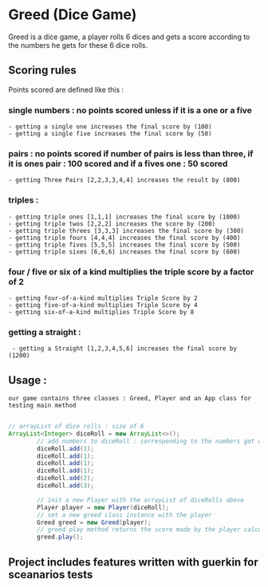 # Greed (Dice Game)

Greed is a dice game, a player rolls 6 dices and gets a score according to the numbers he gets for these 6 dice rolls.

## Scoring rules

Points scored are defined like this :

### single numbers : no points scored unless if it is a one or a five
    - getting a single one increases the final score by (100)
    - getting a single five increases the final score by (50)

### pairs : no points scored if number of pairs is less than three, if it is ones pair : 100 scored and if a fives one : 50 scored
    - getting Three Pairs [2,2,3,3,4,4] increases the result by (800)

### triples :
    - getting triple ones [1,1,1] increases the final score by (1000)
    - getting triple twos [2,2,2] increases the score by (200)
    - getting triple threes [3,3,3] increases the final score by (300)
    - getting triple fours [4,4,4] increases the final score by (400)
    - getting triple fives [5,5,5] increases the final score by (500)
    - getting triple sixes [6,6,6] increases the final score by (600)

### four / five or six of a kind multiplies the triple score by a factor of 2
    - getting four-of-a-kind multiplies Triple Score by 2
    - getting five-of-a-kind multiplies Triple Score by 4
    - getting six-of-a-kind multiplies Triple Score by 8

### getting a straight :
     - getting a Straight [1,2,3,4,5,6] increases the final score by (1200)

## Usage :
    our game contains three classes : Greed, Player and an App class for testing main method

```java

// arrayList of dice rolls : size of 6 
ArrayList<Integer> diceRoll = new ArrayList<>();
        // add numbers to diceRoll : corresponding to the numbers got while throwing a dice
        diceRoll.add(1); 
        diceRoll.add(1);
        diceRoll.add(1);
        diceRoll.add(1);
        diceRoll.add(2);
        diceRoll.add(3);

        // init a new Player with the arrayList of diceRolls above 
        Player player = new Player(diceRoll);
        // set a new greed class instance with the player
        Greed greed = new Greed(player);
        // greed play method returns the score made by the player calculated with the rules above
        greed.play();

```

## Project includes features written with guerkin for sceanarios tests 
